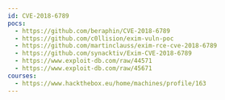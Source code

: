 ```yaml
---
id: CVE-2018-6789
pocs:
  - https://github.com/beraphin/CVE-2018-6789
  - https://github.com/c0llision/exim-vuln-poc
  - https://github.com/martinclauss/exim-rce-cve-2018-6789
  - https://github.com/synacktiv/Exim-CVE-2018-6789
  - https://www.exploit-db.com/raw/44571
  - https://www.exploit-db.com/raw/45671
courses:
  - https://www.hackthebox.eu/home/machines/profile/163
---
```

